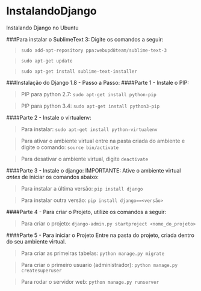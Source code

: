 # InstalandoDjango
Instalando Django no Ubuntu

###Para instalar o SublimeText 3:
Digite os comandos a seguir:
>`sudo add-apt-repository ppa:webupd8team/sublime-text-3`

>`sudo apt-get update`

>`sudo apt-get install sublime-text-installer`

###Instalação do Django 1.8 - Passo a Passo:
####Parte 1 - Instale o PIP:
>PIP para python 2.7: `sudo apt-get install python-pip`

>PIP para python 3.4: `sudo apt-get install python3-pip`

####Parte 2  - Instale o virtualenv:
>Para instalar: `sudo apt-get install python-virtualenv`

>Para ativar o ambiente virtual entre na pasta criada do ambiente e digite o comando: `source bin/activate`

>Para desativar o ambiente virtual, digite `deactivate`

####Parte 3  - Instale o django:
IMPORTANTE: Ative o ambiente virtual *antes* de iniciar os comandos abaixo:

>Para instalar a última versão: `pip install django`

>Para instalar outra versão: `pip install django==<versão>`

####Parte 4 - Para criar o Projeto, utilize os comandos a seguir:
>Para criar o projeto: `django-admin.py startproject <nome_do_projeto>`

####Parte 5 - Para iniciar o Projeto
Entre na pasta do projeto, criada dentro do seu ambiente virtual.

>Para criar as primeiras tabelas: `python manage.py migrate`

>Para criar o primeiro usuario (administrador): `python manage.py createsuperuser`

>Para rodar o servidor web: `python manage.py runserver`

